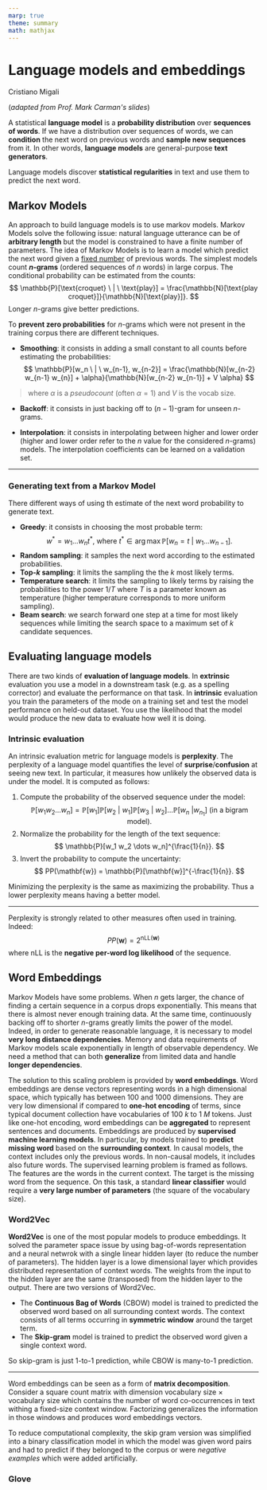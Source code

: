 ```yaml
---
marp: true
theme: summary
math: mathjax
---
```

# Language models and embeddings

<div class="author">

Cristiano Migali

</div>

<div class="centered-definition-expression">

(_adapted from Prof. Mark Carman's slides_)

</div>

A statistical **language model** is a **probability distribution** over **sequences of words**. If we have a distribution over sequences of words, we can **condition** the next word on previous words and **sample new sequences** from it. In other words, **language models** are general-purpose **text generators**.

Language models discover **statistical regularities** in text and use them to predict the next word.

## Markov Models

An approach to build language models is to use markov models. Markov Models solve the following issue: natural language utterance can be of **arbitrary length** but the model is constrained to have a finite number of parameters. The idea of Markov Models is to learn a model which predict the next word given a <u>fixed number</u> of previous words.
The simplest models count **$n$-grams** (ordered sequences of $n$ words) in large corpus. The conditional probability can be estimated from the counts:
$$
\mathbb{P}[\text{croquet} \ | \ \text{play}] = \frac{\mathbb{N}[\text{play croquet}]}{\mathbb{N}[\text{play}]}.
$$
Longer $n$-grams give better predictions.

To **prevent zero probabilities** for $n$-grams which were not present in the training corpus there are different techniques.
- **Smoothing**: it consists in adding a small constant to all counts before estimating the probabilities:
$$
\mathbb{P}[w_n \ | \ w_{n-1}, w_{n-2}] = \frac{\mathbb{N}[w_{n-2} w_{n-1} w_{n}] + \alpha}{\mathbb{N}[w_{n-2} w_{n-1}] + V \alpha}
$$
> where $\alpha$ is a _pseudocount_ (often $\alpha = 1$) and $V$ is the vocab size.

- **Backoff**: it consists in just backing off to $(n-1)$-gram for unseen $n$-grams.

- **Interpolation**: it consists in interpolating between higher and lower order (higher and lower order refer to the $n$ value for the considered $n$-grams) models. The interpolation coefficients can be learned on a validation set.

---

### Generating text from a Markov Model

There different ways of using th estimate of the next word probability to generate text.
- **Greedy**: it consists in choosing the most probable term:
$$
w^* = w_1 \dots w_n t^* \text{, where } t^* \in \arg\max \mathbb{P}[w_n = t \ | \ w_1 \dots w_{n-1}].
$$
- **Random sampling**: it samples the next word according to the estimated probabilities.
- **Top-$k$ sampling**: it limits the sampling the the $k$ most likely terms.
- **Temperature search**: it limits the sampling to likely terms by raising the probabilities to the power $1/T$ where $T$ is a parameter known as temperature (higher temperature corresponds to more uniform sampling).
- **Beam search**: we search forward one step at a time for most likely sequences while limiting the search space to a maximum set of $k$ candidate sequences.

## Evaluating language models

There are two kinds of **evaluation of language models**.
In **extrinsic** evaluation you use a model in a downstream task (e.g. as a spelling corrector) and evaluate the performance on that task.
In **intrinsic** evaluation you train the parameters of the mode on a training set and test the model performance on held-out dataset. You use the likelihood that the model would produce the new data to evaluate how well it is doing.

### Intrinsic evaluation

An intrinsic evaluation metric for language models is **perplexity**. The perplexity of a language model quantifies the level of **surprise**/**confusion** at seeing new text. In particular, it measures how unlikely the observed data is under the model.
It is computed as follows:
1. Compute the probability of the observed sequence under the model:
$$
\mathbb{P}[w_1 w_2 \dots w_n] = \mathbb{P}[w_1] \mathbb{P}[w_2 \ | \ w_1] \mathbb{P}[w_3 \ | \ w_2] \dots \mathbb{P}[w_n \ | w_{n_1}] \text{ (in a bigram model)}.
$$
2. Normalize the probability for the length of the text sequence:
$$
\mathbb{P}[w_1 w_2 \dots w_n]^{\frac{1}{n}}.
$$
3. Invert the probability to compute the uncertainty:
$$
PP(\mathbf{w}) = \mathbb{P}[\mathbf{w}]^{-\frac{1}{n}}.
$$

Minimizing the perplexity is the same as maximizing the probability. Thus a lower perplexity means having a better model.

---

Perplexity is strongly related to other measures often used in training. Indeed:
$$
PP(\mathbf{w}) = 2^{\text{nLL}(\mathbf{w})}
$$
where $\text{nLL}$ is the **negative per-word log likelihood** of the sequence.

## Word Embeddings

Markov Models have some problems. When $n$ gets larger, the chance of finding a certain sequence in a corpus drops exponentially. This means that there is almost never enough training data. At the same time, continuously backing off to shorter $n$-grams greatly limits the power of the model. Indeed, in order to generate reasonable language, it is necessary to model **very long distance dependencies**. Memory and data requirements of Markov models scale exponentially in length of observable dependency. We need a method that can both **generalize** from limited data and handle **longer dependencies**.

The solution to this scaling problem is provided by **word embeddings**. Word embeddings are dense vectors representing words in a high dimensional space, which typically has between 100 and 1000 dimensions. They are very low dimensional if compared to **one-hot encoding** of terms, since typical document collection have vocabularies of $100 \ k$ to $1 \ M$ tokens.
Just like one-hot encoding, word embeddings can be **aggregated** to represent sentences and documents.
Embeddings are produced by **supervised machine learning models**. In particular, by models trained to **predict missing word** based on the **surrounding context**. In causal models, the context includes only the previous words. In non-causal models, it includes also future words.
The supervised learning problem is framed as follows. The features are the words in the current context. The target is the missing word from the sequence.
On this task, a standard **linear classifier** would require a **very large number of parameters** (the square of the vocabulary size).

### Word2Vec

**Word2Vec** is one of the most popular models to produce embeddings. It solved the parameter space issue by using bag-of-words representation and a neural netwrok with a single linear hidden layer (to reduce the number of parameters). The hidden layer is a lowe dimensional layer which provides distributed representation of context words. The weights from the input to the hidden layer are the same (transposed) from the hidden layer to the output. There are two versions of Word2Vec.
- The **Continuous Bag of Words** (CBOW) model is trained to predicted the observed word based on all surrounding context words. The context consists of all terms occurring in **symmetric window** around the target term.
- The **Skip-gram** model is trained to predict the observed word given a single context word.

So skip-gram is just 1-to-1 prediction, while CBOW is many-to-1 prediction.

---

Word embeddings can be seen as a form of **matrix decomposition**. Consider a square count matrix with dimension vocabulary size $\times$ vocabulary size which contains the number of word co-occurrences in text withing a fixed-size context window. Factorizing generalizes the information in those windows and produces word embeddings vectors.

To reduce computational complexity, the skip gram version was simplified into a binary classification model in which the model was given word pairs and had to predict if they belonged to the corpus or were _negative examples_ which were added artificially.

### Glove
